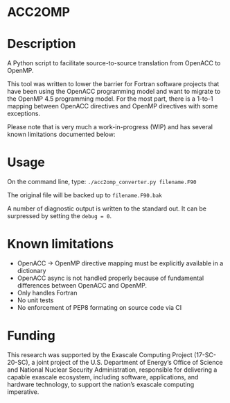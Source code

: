 # ACC2OMP

# Description
A Python script to facilitate source-to-source translation from OpenACC to OpenMP.

This tool was written to lower the barrier for Fortran software projects that have been using the OpenACC programming model
and want to migrate to the OpenMP 4.5 programming model. For the most part, there is a 1-to-1 mapping between OpenACC directives
and OpenMP directives with some exceptions.

Please note that is very much a work-in-progress (WIP) and has several known limitations documented below:

# Usage
On the command line, type:
``./acc2omp_converter.py filename.F90``

The original file will be backed up to ``filename.F90.bak``

A number of diagnostic output is written to the standard out. It can be surpressed by setting the `debug = 0`. 

# Known limitations
- OpenACC -> OpenMP directive mapping must be explicitly available in a dictionary
- OpenACC async is not handled properly because of fundamental differences between OpenACC and OpenMP. 
- Only handles Fortran
- No unit tests
- No enforcement of PEP8 formating on source code via CI

# Funding
This research was supported by the Exascale Computing Project (17-SC-20-SC), a joint project of the U.S. Department of Energy’s
Office of Science and National Nuclear Security Administration, responsible for delivering a capable exascale ecosystem, including
software, applications, and hardware technology, to support the nation’s exascale computing imperative.
